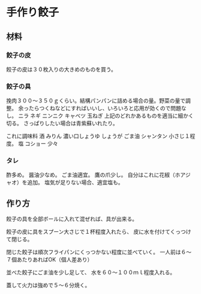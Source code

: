 ﻿# 手作り餃子

## 材料

### 餃子の皮
餃子の皮は３０枚入りの大きめのものを買う。

### 餃子の具
挽肉３００〜３５０ｇくらい。結構パンパンに詰める場合の量。野菜の量で調整。
余ったらつくねなどにすればいいし、いろいろと応用が効くので問題なし。
ニラ
ネギ
ニンニク
キャベツ
玉ねぎ
上記のどれかあるものを適当に細かく切る。
さっぱりしたい場合は青紫蘇いれたり。

これに調味料
酒
みりん
濃い口しょうゆ
しょうが
ごま油
シャンタン
小さじ１程度。
塩
コショー
少々

### タレ
酢多め。
醤油少なめ。
ごま油適宜。
鷹の爪少し。
自分はこれに花椒（ホアジャオ）を追加。
塩気が足りない場合、適宜塩も。


## 作り方

餃子の具を全部ボールに入れて混ぜれば、具が出来る。

餃子の皮に具をスプーン大さじで１杯程度入れたら、
皮に水を付けてくっつけて閉じる。

閉じた餃子は順次フライパンにくっつかない程度に並べていく。
一人前は６〜７個あたりあればOK（個人差あり）

並べた餃子にごま油を少し足して、
水を６０〜１００ｍｌ程度入れる。

蓋して火力は強めで５〜６分焼く。




